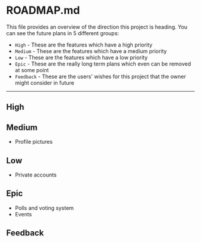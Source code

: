 # ROADMAP.md

This file provides an overview of the direction this project is heading.
You can see the future plans in 5 different groups:
- `High` - These are the features which have a high priority
- `Medium` - These are the features which have a medium priority
- `Low` - These are the features which have a low priority
- `Epic` - These are the really long term plans which even can be removed at some point
- `Feedback` - These are the users' wishes for this project that the owner might consider in future

---

## High


## Medium
- Profile pictures

## Low
- Private accounts

## Epic
- Polls and voting system
- Events

## Feedback

